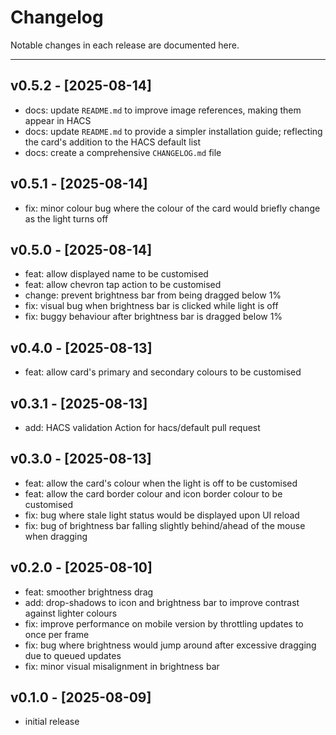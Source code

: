 # Changelog

Notable changes in each release are documented here.

---

## v0.5.2 - [2025-08-14]

- docs: update `README.md` to improve image references, making them appear in HACS
- docs: update `README.md` to provide a simpler installation guide; reflecting the card's addition to the HACS default list
- docs: create a comprehensive `CHANGELOG.md` file

## v0.5.1 - [2025-08-14]

- fix: minor colour bug where the colour of the card would briefly change as the light turns off

## v0.5.0 - [2025-08-14]

- feat: allow displayed name to be customised
- feat: allow chevron tap action to be customised
- change: prevent brightness bar from being dragged below 1%
- fix: visual bug when brightness bar is clicked while light is off
- fix: buggy behaviour after brightness bar is dragged below 1%

## v0.4.0 - [2025-08-13]

- feat: allow card's primary and secondary colours to be customised

## v0.3.1 - [2025-08-13]

- add: HACS validation Action for hacs/default pull request

## v0.3.0 - [2025-08-13]

- feat: allow the card's colour when the light is off to be customised
- feat: allow the card border colour and icon border colour to be customised
- fix: bug where stale light status would be displayed upon UI reload
- fix: bug of brightness bar falling slightly behind/ahead of the mouse when dragging

## v0.2.0 - [2025-08-10]

- feat: smoother brightness drag
- add: drop-shadows to icon and brightness bar to improve contrast against lighter colours
- fix: improve performance on mobile version by throttling updates to once per frame
- fix: bug where brightness would jump around after excessive dragging due to queued updates
- fix: minor visual misalignment in brightness bar

## v0.1.0 - [2025-08-09]

- initial release
